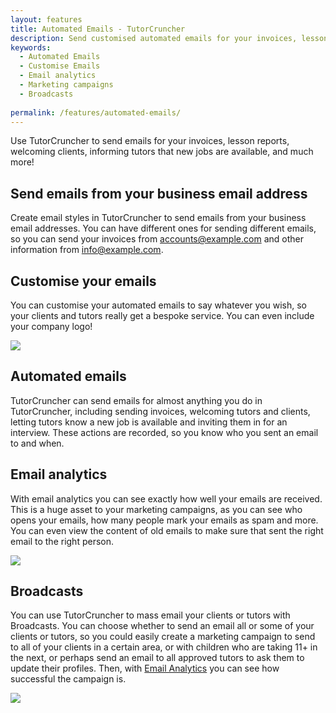 ```yaml
---
layout: features
title: Automated Emails - TutorCruncher
description: Send customised automated emails for your invoices, lesson reports, welcoming clients and informing tutors. Send marketing emails to any of your users.
keywords:
  - Automated Emails
  - Customise Emails
  - Email analytics
  - Marketing campaigns
  - Broadcasts
  
permalink: /features/automated-emails/
---
```

Use TutorCruncher to send emails for your invoices, lesson reports, welcoming clients, informing tutors that new jobs are available, and much more!

## Send emails from your business email address

Create email styles in TutorCruncher to send emails from your business email addresses. You can have different ones for sending different emails, so you can send your invoices from accounts@example.com and other information from info@example.com.

## Customise your emails

You can customise your automated emails to say whatever you wish, so your clients and tutors really get a bespoke service. You can even include your company logo!

<a href="{{ site.static}}/img/features/email-definition.png" data-lightbox="lightbox" class="thumbnail">
  <img src="{{ site.static}}/img/features/email-definition.png" alt-text="Jobs on mobile devices"/>
</a>

## Automated emails

TutorCruncher can send emails for almost anything you do in TutorCruncher, including sending invoices, welcoming tutors and clients, letting tutors know a new job is available and inviting them in for an interview. These actions are recorded, so you know who you sent an email to and when.

## Email analytics

With email analytics you can see exactly how well your emails are received. This is a huge asset to your marketing campaigns, as you can see who opens your emails, how many people mark your emails as spam and more. You can even view the content of old emails to make sure that sent the right email to the right person.

<a href="{{ site.static}}/img/features/email-analytics.jpg" data-lightbox="lightbox" class="thumbnail">
  <img src="{{ site.static}}/img/features/email-analytics.jpg" alt-text="Jobs on mobile devices"/>
</a>

## Broadcasts

You can use TutorCruncher to mass email your clients or tutors with Broadcasts. You can choose whether to send an email all or some of your clients or tutors, so you could easily create a marketing campaign to send to all of your clients in a certain area, or with children who are taking 11+ in the next, or perhaps send an email to all approved tutors to ask them to update their profiles. Then, with [Email Analytics](#email-analytics) you can see how successful the campaign is.

<a href="{{ site.static}}/img/features/broadcast.png" data-lightbox="lightbox" class="thumbnail">
  <img src="{{ site.static}}/img/features/broadcast.png" alt-text="Jobs on mobile devices"/>
</a>
